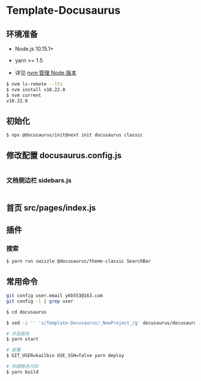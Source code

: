 # Template-Docusaurus



## 环境准备

- Node.js 10.15.1+
- yarn >= 1.5

- 详见 [nvm 管理 Node 版本](http://kail.xyz/JavaScript/docs/Npm/NVM/)



```bash
$ nvm ls-remote --lts
$ nvm install v10.22.0
$ nvm current 
v10.22.0
```



## 初始化

```bash
$ npx @docusaurus/init@next init docusaurus classic
```



## 修改配置 docusaurus.config.js

```bash

```



### 文档侧边栏 sidebars.js

```bash

```



## 首页 src/pages/index.js



## 插件

### 搜索

```bash
$ yarn run swizzle @docusaurus/theme-classic SearchBar
```





## 常用命令

```bash
git config user.email ykb553@163.com
git config -l | grep user

$ cd docusaurus

$ sed -i '' 's/Template-Docusaurus/_NewProject_/g' docusaurus/docusaurus.config.js README.md pom.xml

# 开启服务
$ yarn start

# 部署
$ GIT_USER=kailbin USE_SSH=false yarn deploy

# 构建静态代码
$ yarn build
```




